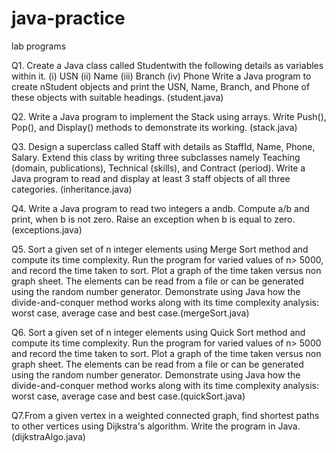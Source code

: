 # java-practice
lab programs

Q1. Create a Java class called Studentwith the following details as variables within it. 
    (i)  USN (ii)  Name (iii) Branch  (iv) Phone
Write a Java program to create nStudent objects and print the USN, Name, Branch, and Phone 
of these objects with suitable headings. (student.java)

Q2. Write  a  Java  program  to  implement  the  Stack  using  arrays.
Write  Push(),  Pop(),  and Display() methods to demonstrate its working. (stack.java)

Q3. Design  a  superclass  called Staff  with  details  as  StaffId,  Name,  Phone,  Salary.
Extend this   class   by   writing   three   subclasses   namely Teaching   (domain,   publications), 
Technical  (skills),  and Contract  (period).
Write  a  Java  program  to  read  and  display  at least 3 staff objects of all three categories. (inheritance.java)

Q4. Write a Java program to read two integers a andb. Compute a/b and print, when b is not zero.
    Raise an exception when b is equal to zero. (exceptions.java)

Q5. Sort  a  given  set  of n integer  elements  using Merge  Sort method  and  compute  its  time complexity. Run the program for varied values of n> 5000, and record the time taken to sort. Plot a graph of the time taken versus non graph sheet. The elements can be read from a file or can be generated using the random number generator. Demonstrate using Java how the divide-and-conquer  method  works  along  with  its  time  complexity  analysis:  worst  case,  average  case and best case.(mergeSort.java)

Q6. Sort  a  given  set  of n integer  elements  using Quick  Sort method  and  compute  its  time complexity.  Run  the  program  for  varied  values  of n>  5000  and  record  the  time  taken  to  sort. Plot a graph of the time taken versus non graph sheet. The elements can be read from a file or can be generated using the random number generator. Demonstrate using Java how the divide-and-conquer  method  works  along  with  its  time  complexity  analysis:  worst  case,  average  case and best case.(quickSort.java)

Q7.From  a  given  vertex  in  a  weighted  connected  graph,  find  shortest  paths  to  other  vertices using Dijkstra's algorithm. Write the program in Java.(dijkstraAlgo.java)

